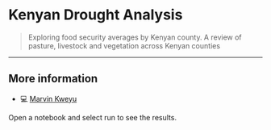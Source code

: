 # Kenyan Drought Analysis

> Exploring food security averages by Kenyan county. A review of pasture, livestock and vegetation across Kenyan counties
---
## More information

- :computer: [Marvin Kweyu](https://marvinkweyu.net)


Open a notebook and select run to see the results.

